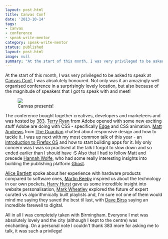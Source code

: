 ```yaml
---
layout: post.html
title: Canvas Conf
date: '2013-10-14'
tags:
- canvas
- conference
- speak-write-mentor
category: speak-write-mentor
status: published
layout: post.html
image: null
summary: "At the start of this month, I was very privileged to be asked to speak at Canvas Conf"
---
```


<p>At the start of this month, I was very privileged to be asked to speak at <a href="http://2013.canvasconf.co.uk/" title="http://2013.canvasconf.co.uk/">Canvas Conf</a>, I was absolutely honoured. Not only was it an amazingly well organised conference in a surprisingly lovely location, but also because of the magnitude of speakers that I got to speak with and meet!</p>

<figure>
	<img src="http://farm8.staticflickr.com/7413/10599664373_099378c0e0.jpg" />
	<figcaption>Canvas presents!</figcaption>
</figure>

<p>The conference bought together creatives, developers and marketeers and was hosted by <a href="http://383project.com/" title="http://383project.com/">383</a>. <a href="https://twitter.com/tpryan" title="https://twitter.com/tpryan">Terry Ryan</a> from Adobe opened with some new exciting stuff Adobe are doing with CSS - specifically <a href="http://html.adobe.com/edge/animate/" title="http://html.adobe.com/edge/animate/">Edge</a> and CSS animation. <a href="https://twitter.com/mattpointblank" title="https://twitter.com/mattpointblank">Matt Andrews</a> from <a href="http://www.theguardian.com/uk" title="http://www.theguardian.com/uk">The Guardian</a> chatted about responsive design and how to tackle it. I was up next with my most common talk of this year - an <a href="https://speakerdeck.com/rumyra/building-apps-for-firefoxos" title="https://speakerdeck.com/rumyra/building-apps-for-firefoxos">Introduction to Firefox OS</a> and how to start building apps for it. My only concern was I was so practised at the talk I forgot to slow down and so ended earlier than I should have :S Also that I had to follow Matt and precede <a href="https://twitter.com/ErisDS" title="https://twitter.com/ErisDS">Hannah Wolfe</a>, who had some really interesting insights into building the publishing platform <a href="https://ghost.org/features" title="https://ghost.org/features">Ghost</a>.</p>

<p><a href="https://twitter.com/alicebartlett" title="https://twitter.com/alicebartlett">Alice Bartlett</a> spoke about her experience with hardware products compared to software ones, <a href="https://twitter.com/thebeebs" title="https://twitter.com/thebeebs">Martin Beeby</a> inspired us about the technology in our own pockets, <a href="https://twitter.com/hkhurst" title="https://twitter.com/hkhurst">Harry Hurst</a> gave us some incredible insight into website personalisation, <a href="https://twitter.com/grumpymandj" title="https://twitter.com/grumpymandj">Mark Wheatley</a> explored the future of expert curated vs algorithmically built playlists and, I'm sure not one of them would mind me saying they saved the best til last, with <a href="https://twitter.com/davebirss" title="https://twitter.com/davebirss">Dave Birss</a> saying an incredible farewell to digital.</p>

<p>All in all I was completely taken with Birmingham. Everyone I met was absolutely lovely and the city (although I kept to the centre) was enchanting. On a personal note I couldn't thank 383 more for asking me to talk, it was such a privilege!</p>
